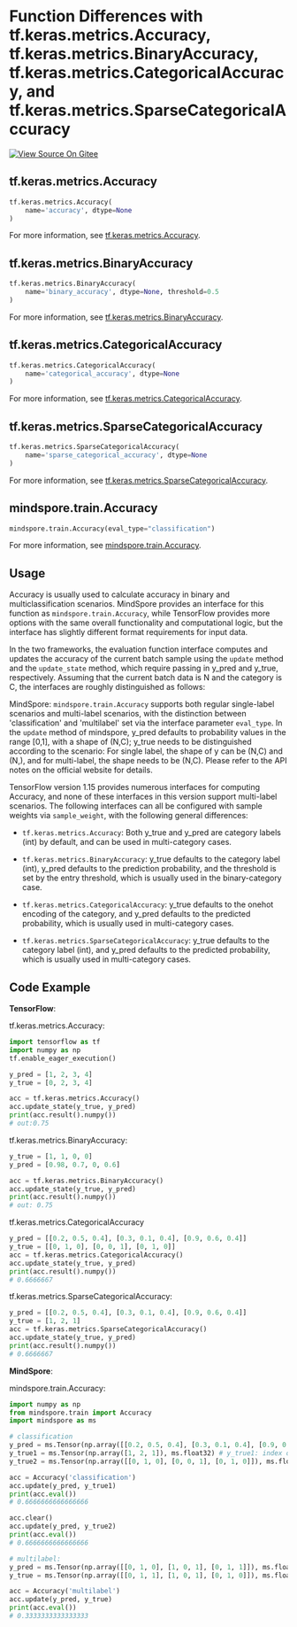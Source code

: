 # Function Differences with tf.keras.metrics.Accuracy, tf.keras.metrics.BinaryAccuracy, tf.keras.metrics.CategoricalAccuracy, and tf.keras.metrics.SparseCategoricalAccuracy

[![View Source On Gitee](https://mindspore-website.obs.cn-north-4.myhuaweicloud.com/website-images/r1.11/resource/_static/logo_source_en.png)](https://gitee.com/mindspore/docs/blob/r1.11/docs/mindspore/source_en/note/api_mapping/tensorflow_diff/metricAcc.md)

## tf.keras.metrics.Accuracy

```python
tf.keras.metrics.Accuracy(
    name='accuracy', dtype=None
)
```

For more information, see [tf.keras.metrics.Accuracy](https://tensorflow.google.cn/versions/r1.15/api_docs/python/tf/keras/metrics/Accuracy).

## tf.keras.metrics.BinaryAccuracy

```python
tf.keras.metrics.BinaryAccuracy(
    name='binary_accuracy', dtype=None, threshold=0.5
)
```

For more information, see [tf.keras.metrics.BinaryAccuracy](https://tensorflow.google.cn/versions/r1.15/api_docs/python/tf/keras/metrics/BinaryAccuracy).

## tf.keras.metrics.CategoricalAccuracy

```python
tf.keras.metrics.CategoricalAccuracy(
    name='categorical_accuracy', dtype=None
)
```

For more information, see [tf.keras.metrics.CategoricalAccuracy](https://tensorflow.google.cn/versions/r1.15/api_docs/python/tf/keras/metrics/CategoricalAccuracy).

## tf.keras.metrics.SparseCategoricalAccuracy

```python
tf.keras.metrics.SparseCategoricalAccuracy(
    name='sparse_categorical_accuracy', dtype=None
)
```

For more information, see [tf.keras.metrics.SparseCategoricalAccuracy](https://tensorflow.google.cn/versions/r1.15/api_docs/python/tf/keras/metrics/SparseCategoricalAccuracy).

## mindspore.train.Accuracy

```python
mindspore.train.Accuracy(eval_type="classification")
```

For more information, see [mindspore.train.Accuracy](https://www.mindspore.cn/docs/en/r1.11/api_python/train/mindspore.train.Accuracy.html#mindspore.train.Accuracy).

## Usage

Accuracy is usually used to calculate accuracy in binary and multiclassification scenarios. MindSpore provides an interface for this function as `mindspore.train.Accuracy`, while TensorFlow provides more options with the same overall functionality and computational logic, but the interface has slightly different format requirements for input data.

In the two frameworks, the evaluation function interface computes and updates the accuracy of the current batch sample using the `update` method and the `update_state` method, which require passing in y_pred and y_true, respectively. Assuming that the current batch data is N and the category is C, the interfaces are roughly distinguished as follows:

MindSpore: `mindspore.train.Accuracy` supports both regular single-label scenarios and multi-label scenarios, with the distinction between 'classification' and 'multilabel' set via the interface parameter `eval_type`. In the `update` method of mindspore, y_pred defaults to probability values in the range [0,1], with a shape of (N,C); y_true needs to be distinguished according to the scenario: For single label, the shape of y can be (N,C) and (N,), and for multi-label, the shape needs to be (N,C). Please refer to the API notes on the official website for details.

TensorFlow version 1.15 provides numerous interfaces for computing Accuracy, and none of these interfaces in this version support multi-label scenarios. The following interfaces can all be configured with sample weights via `sample_weight`, with the following general differences:

- `tf.keras.metrics.Accuracy`: Both y_true and y_pred are category labels (int) by default, and can be used in multi-category cases.

- `tf.keras.metrics.BinaryAccuracy`: y_true defaults to the category label (int), y_pred defaults to the prediction probability, and the threshold is set by the entry threshold, which is usually used in the binary-category case.

- `tf.keras.metrics.CategoricalAccuracy`: y_true defaults to the onehot encoding of the category, and y_pred defaults to the predicted probability, which is usually used in multi-category cases.

- `tf.keras.metrics.SparseCategoricalAccuracy`: y_true defaults to the category label (int), and y_pred defaults to the predicted probability, which is usually used in multi-category cases.

## Code Example

**TensorFlow**:

tf.keras.metrics.Accuracy:

```python
import tensorflow as tf
import numpy as np
tf.enable_eager_execution()

y_pred = [1, 2, 3, 4]
y_true = [0, 2, 3, 4]

acc = tf.keras.metrics.Accuracy()
acc.update_state(y_true, y_pred)
print(acc.result().numpy())
# out:0.75
```

tf.keras.metrics.BinaryAccuracy:

```python
y_true = [1, 1, 0, 0]
y_pred = [0.98, 0.7, 0, 0.6]

acc = tf.keras.metrics.BinaryAccuracy()
acc.update_state(y_true, y_pred)
print(acc.result().numpy())
# out: 0.75
```

tf.keras.metrics.CategoricalAccuracy

```python
y_pred = [[0.2, 0.5, 0.4], [0.3, 0.1, 0.4], [0.9, 0.6, 0.4]]
y_true = [[0, 1, 0], [0, 0, 1], [0, 1, 0]]
acc = tf.keras.metrics.CategoricalAccuracy()
acc.update_state(y_true, y_pred)
print(acc.result().numpy())
# 0.6666667
```

tf.keras.metrics.SparseCategoricalAccuracy:

```python
y_pred = [[0.2, 0.5, 0.4], [0.3, 0.1, 0.4], [0.9, 0.6, 0.4]]
y_true = [1, 2, 1]
acc = tf.keras.metrics.SparseCategoricalAccuracy()
acc.update_state(y_true, y_pred)
print(acc.result().numpy())
# 0.6666667
```

**MindSpore**:

mindspore.train.Accuracy:

```python
import numpy as np
from mindspore.train import Accuracy
import mindspore as ms

# classification
y_pred = ms.Tensor(np.array([[0.2, 0.5, 0.4], [0.3, 0.1, 0.4], [0.9, 0.6, 0.4]]), ms.float32) # 1 2 0
y_true1 = ms.Tensor(np.array([1, 2, 1]), ms.float32) # y_true1: index of category
y_true2 = ms.Tensor(np.array([[0, 1, 0], [0, 0, 1], [0, 1, 0]]), ms.float32) # y_true2: one hot encoding

acc = Accuracy('classification')
acc.update(y_pred, y_true1)
print(acc.eval())
# 0.6666666666666666

acc.clear()
acc.update(y_pred, y_true2)
print(acc.eval())
# 0.6666666666666666

# multilabel:
y_pred = ms.Tensor(np.array([[0, 1, 0], [1, 0, 1], [0, 1, 1]]), ms.float32)
y_true = ms.Tensor(np.array([[0, 1, 1], [1, 0, 1], [0, 1, 0]]), ms.float32)

acc = Accuracy('multilabel')
acc.update(y_pred, y_true)
print(acc.eval())
# 0.3333333333333333
```

